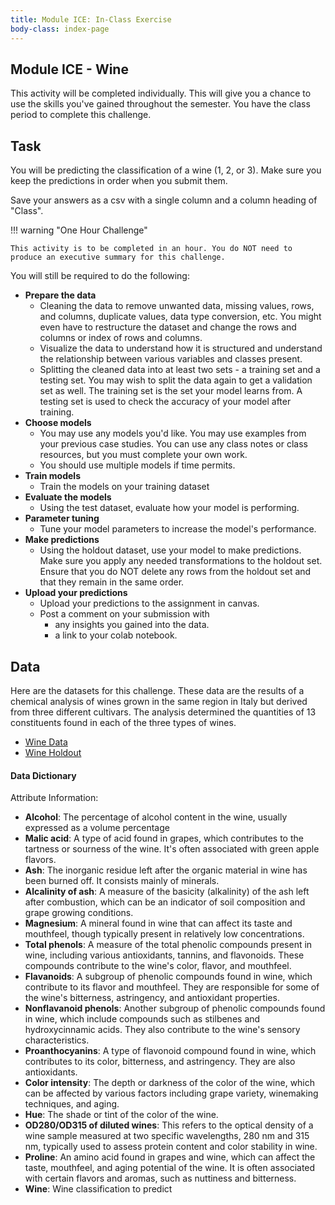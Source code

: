 ```yaml
---
title: Module ICE: In-Class Exercise
body-class: index-page
---
```


## Module ICE - Wine

This activity will be completed individually. This will give you a chance to use the skills you've gained throughout the semester. You have the class period to complete this challenge.

## Task

You will be predicting the classification of a wine (1, 2, or 3). Make sure you keep the predictions in order when you submit them.

Save your answers as a csv with a single column and a column heading of "Class".


!!! warning "One Hour Challenge"
	
	This activity is to be completed in an hour. You do NOT need to produce an executive summary for this challenge. 
	
You will still be required to do the following:

- **Prepare the data**
	- Cleaning the data to remove unwanted data, missing values, rows, and columns, duplicate values, data type conversion, etc. You might even have to restructure the dataset and change the rows and columns or index of rows and columns.
	- Visualize the data to understand how it is structured and understand the relationship between various variables and classes present.
	- Splitting the cleaned data into at least two sets - a training set and a testing set. You may wish to split the data again to get a validation set as well. The training set is the set your model learns from. A testing set is used to check the accuracy of your model after training.
- **Choose models**
	- You may use any models you'd like. You may use examples from your previous case studies. You can use any class notes or class resources, but you must complete your own work. 
	- You should use multiple models if time permits.
- **Train models**
	- Train the models on your training dataset
- **Evaluate the models**
	- Using the test dataset, evaluate how your model is performing. 
- **Parameter tuning**
	- Tune your model parameters to increase the model's performance.
- **Make predictions**
	- Using the holdout dataset, use your model to make predictions. Make sure you apply any needed transformations to the holdout set. Ensure that you do NOT delete any rows from the holdout set and that they remain in the same order.
- **Upload your predictions**
	- Upload your predictions to the assignment in canvas.
	- Post a comment on your submission with 
		- any insights you gained into the data.
		- a link to your colab notebook.

## Data

Here are the datasets for this challenge. These data are the results of a chemical analysis of wines grown in the same region in Italy but derived from three different cultivars. The analysis determined the quantities of 13 constituents found in each of the three types of wines. 

* [Wine Data](./data/wine-training.csv)
* [Wine Holdout](./data/wine-holdout.csv)

#### Data Dictionary

Attribute Information:

* **Alcohol**: The percentage of alcohol content in the wine, usually expressed as a volume percentage
* **Malic acid**: A type of acid found in grapes, which contributes to the tartness or sourness of the wine. It's often associated with green apple flavors.
* **Ash**: The inorganic residue left after the organic material in wine has been burned off. It consists mainly of minerals.
* **Alcalinity of ash**: A measure of the basicity (alkalinity) of the ash left after combustion, which can be an indicator of soil composition and grape growing conditions.
* **Magnesium**: A mineral found in wine that can affect its taste and mouthfeel, though typically present in relatively low concentrations.
* **Total phenols**: A measure of the total phenolic compounds present in wine, including various antioxidants, tannins, and flavonoids. These compounds contribute to the wine's color, flavor, and mouthfeel.
* **Flavanoids**: A subgroup of phenolic compounds found in wine, which contribute to its flavor and mouthfeel. They are responsible for some of the wine's bitterness, astringency, and antioxidant properties.
* **Nonflavanoid phenols**: Another subgroup of phenolic compounds found in wine, which include compounds such as stilbenes and hydroxycinnamic acids. They also contribute to the wine's sensory characteristics.
* **Proanthocyanins**: A type of flavonoid compound found in wine, which contributes to its color, bitterness, and astringency. They are also antioxidants.
* **Color intensity**: The depth or darkness of the color of the wine, which can be affected by various factors including grape variety, winemaking techniques, and aging.
* **Hue**: The shade or tint of the color of the wine.
* **OD280/OD315 of diluted wines**: This refers to the optical density of a wine sample measured at two specific wavelengths, 280 nm and 315 nm, typically used to assess protein content and color stability in wine.
* **Proline**: An amino acid found in grapes and wine, which can affect the taste, mouthfeel, and aging potential of the wine. It is often associated with certain flavors and aromas, such as nuttiness and bitterness.
* **Wine**: Wine classification to predict